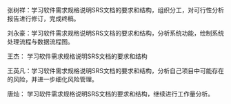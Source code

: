 
张树祥：学习软件需求规格说明SRS文档的要求和结构，组织分工，对可行性分析报告进行修订，完成终稿。

刘永豪：学习软件需求规格说明SRS文档的要求和结构，分析系统功能，绘制系统处理流程与数据流程图。

王杰：  学习软件需求规格说明SRS文档的要求和结构

王英凡：学习软件需求规格说明SRS文档的要求和结构，分析自己项目中可能存在的风险，并进一步细化风险管理。

唐灿：  学习软件需求规格说明SRS文档的要求和结构，继续进行工作量分析。
